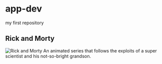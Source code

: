 # app-dev
my first repository
## Rick and Morty
![Rick and Morty](https://github.com/user-attachments/assets/c9773720-9a4c-44bc-91eb-a9d1aa6df89e)
An animated series that follows the exploits of a super scientist and his not-so-bright grandson.
